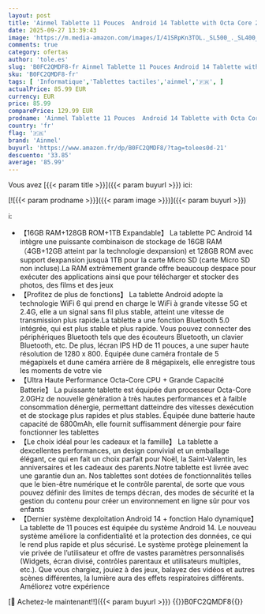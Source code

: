 ```yaml
---
layout: post
title: 'Ainmel Tablette 11 Pouces  Android 14 Tablette with Octa Core 2.0GHz Processor  16GB RAM 128GB ROM 1TB TF  5G+2.4G WiFi 6  8+5MP Dual Camera  6800 mAh Batterie  Bluetooth 5.0  Noir '
date: 2025-09-27 13:39:43
image: 'https://m.media-amazon.com/images/I/41SRpKn3TOL._SL500_._SL400_.jpg'
comments: true
category: ofertas
author: 'tole.es'
slug: 'B0FC2QMDF8-fr Ainmel Tablette 11 Pouces Android 14 Tablette with Octa...'
sku: 'B0FC2QMDF8-fr'
tags: [ 'Informatique','Tablettes tactiles','ainmel','🇫🇷', ]
actualPrice: 85.99 EUR
currency: EUR
price: 85.99
comparePrice: 129.99 EUR
prodname: 'Ainmel Tablette 11 Pouces  Android 14 Tablette with Octa Core 2.0GHz Processor  16GB RAM 128GB ROM 1TB TF  5G+2.4G WiFi 6  8+5MP Dual Camera  6800 mAh Batterie  Bluetooth 5.0  Noir '
country: 'fr'
flag: '🇫🇷'
brand: 'Ainmel'
buyurl: 'https://www.amazon.fr/dp/B0FC2QMDF8/?tag=tolees0d-21'
descuento: '33.85'
average: '85.99'
---
```


Vous avez [{{< param title >}}]({{< param buyurl >}}) ici:

[![{{< param prodname >}}]({{< param image >}})]({{< param buyurl >}})

ℹ️:

- 【16GB RAM+128GB ROM+1TB Expandable】 La tablette PC Android 14 intègre une puissante combinaison de stockage de 16GB RAM（4GB+12GB atteint par la technologie dexpansion) et 128GB ROM avec support dexpansion jusquà 1TB pour la carte Micro SD (carte Micro SD non incluse).La RAM extrêmement grande offre beaucoup despace pour exécuter des applications ainsi que pour télécharger et stocker des photos, des films et des jeux
- 【Profitez de plus de fonctions】 La tablette Android adopte la technologie WiFi 6 qui prend en charge le WiFi à grande vitesse 5G et 2.4G, elle a un signal sans fil plus stable, atteint une vitesse de transmission plus rapide.La tablette a une fonction Bluetooth 5.0 intégrée, qui est plus stable et plus rapide. Vous pouvez connecter des périphériques Bluetooth tels que des écouteurs Bluetooth, un clavier Bluetooth, etc. De plus, lécran IPS HD de 11 pouces, a une super haute résolution de 1280 x 800. Équipée dune caméra frontale de 5 mégapixels et dune caméra arrière de 8 mégapixels, elle enregistre tous les moments de votre vie
- 【Ultra Haute Performance Octa-Core CPU + Grande Capacité Batterie】 La puissante tablette est équipée dun processeur Octa-Core 2.0GHz de nouvelle génération à très hautes performances et à faible consommation dénergie, permettant datteindre des vitesses dexécution et de stockage plus rapides et plus stables. Équipée dune batterie haute capacité de 6800mAh, elle fournit suffisamment dénergie pour faire fonctionner les tablettes
- 【Le choix idéal pour les cadeaux et la famille】 La tablette a dexcellentes performances, un design convivial et un emballage élégant, ce qui en fait un choix parfait pour Noël, la Saint-Valentin, les anniversaires et les cadeaux des parents.Notre tablette est livrée avec une garantie dun an. Nos tablettes sont dotées de fonctionnalités telles que le bien-être numérique et le contrôle parental, de sorte que vous pouvez définir des limites de temps décran, des modes de sécurité et la gestion du contenu pour créer un environnement en ligne sûr pour vos enfants
- 【Dernier système dexploitation Android 14 + fonction Halo dynamique】La tablette de 11 pouces est équipée du système Android 14. Le nouveau système améliore la confidentialité et la protection des données, ce qui le rend plus rapide et plus sécurisé. Le système protège pleinement la vie privée de l’utilisateur et offre de vastes paramètres personnalisés (Widgets, écran divisé, contrôles parentaux et utilisateurs multiples, etc.). Que vous chargiez, jouiez à des jeux, balayez des vidéos et autres scènes différentes, la lumière aura des effets respiratoires différents. Améliorez votre expérience

[🛒 Achetez-le maintenant!!]({{< param buyurl >}})
{{<world>}}B0FC2QMDF8{{</world>}}
